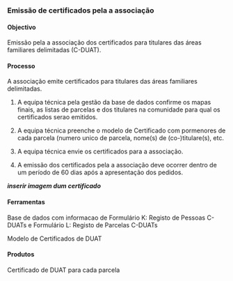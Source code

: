 ### Emissão de certificados pela a associação

#### Objectivo

Emissão pela a associação dos certificados para titulares das áreas familiares delimitadas \(C-DUAT\).

#### Processo

A associação emite certificados para titulares das áreas familiares delimitadas.

1. A equipa técnica pela gestão da base de dados confirme os mapas finais, as listas de parcelas e dos titulares na comunidade para qual os certificados serao emitidos.

2. A equipa técnica preenche o modelo de Certificado com pormenores de cada parcela \(numero unico de parcela, nome\(s\) de \(co-\)titulare\(s\), etc.

3. A equipa técnica envie os certificados para a associação.

4. A emissão dos certificados pela a associação deve ocorrer dentro de um período de 60 dias após a apresentação dos pedidos.

_**inserir imagem dum certificado**_

#### Ferramentas

Base de dados com informacao de Formulário K: Registo de Pessoas C-DUATs e Formulário L: Registo de Parcelas C-DUATs

Modelo de Certificados de DUAT

#### Produtos

Certificado de DUAT para cada parcela

